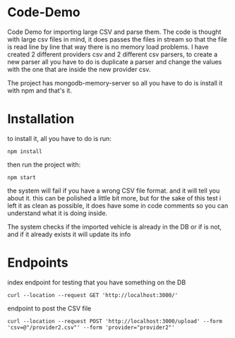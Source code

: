 # Code-Demo
Code Demo for importing large CSV and parse them.
The code is thought with large csv files in mind, it does passes the files in stream so that the file is read line by line that way there is no memory load problems.
I have created 2 different providers csv and 2 different csv parsers, to create a new parser all you have to do is duplicate a parser and change the values with the one that are inside the new provider csv.

The project has mongodb-memory-server so all you have to do is install it with npm and that's it.

# Installation
to install it, all you have to do is run:

    npm install

then run the project with:

    npm start

the system will fail if you have a wrong CSV file format. and it will tell you about it.
this can be polished a little bit more, but for the sake of this test i left it as clean as possible, it does have some in code comments so you can understand what it is doing inside.

The system checks if the imported vehicle is already in the DB or if is not, and if it already exists it will update its info

# Endpoints

index endpoint for testing that you have something on the DB

    curl --location --request GET 'http://localhost:3000/'

endpoint to post the CSV file

    curl --location --request POST 'http://localhost:3000/upload' --form 'csv=@"/provider2.csv"' --form 'provider="provider2"'

